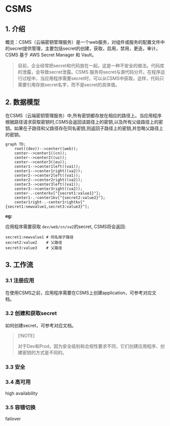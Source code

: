 # CSMS

## 1. 介绍

概览：CSMS（云端密钥管理服务）是一个web服务，对组件或服务的配置文件中的secret提供管理，主要包括secret的创建，获取，启用，禁用，更迭，审计。CSMS 基于 AWS Secret Manager 和 Vault。

> 目前，企业经常把secret和代码放在一起。这是一种不安全的做法。代码库的泄露，会导致secret泄露。CSMS 服务将secret与源代码分开。在程序运行过程中，当应用程序需要secret时，可以从CSMS中获取。这样，代码只需要引用存放secret名字，而不是secret的具体值。

## 2. 数据模型

在CSMS（云端密钥管理服务）中,所有密钥都存放在相应的路径上。当应用程序根据路径请求获取密钥时,CSMS会返回该路径上的密钥,以及所有父级路径上的密钥。如果在子路径和父路径存在同名密钥,则返回子路径上的密钥,并忽略父路径上的密钥。

```mermaid
graph TD;
    root((dev))-->center((web));
    center-->center1((cn));
    center-->center2((us));
    center-->center3((eu));
    center1-->center1left((va1));
    center1-->center1right((va2));
    center2-->center2left((va1));
    center2-->center2right((va2));
    center3-->center3left((va1));
    center3-->center3right((va2));
    center-.-centerkv["{secret1:value1}"];
    center1-.-center1kv["{secret2:value2}"];
    center1right-.-center1rightkv["{secret1:newvalue1,secret3:value3}"];
```

**eg:**

应用程序需要获取 `dev/web/cn/va2`的secret, CSMS将会返回:

```shell
secret1:newvalue1 # 同名按子路径
secret2:value2    # 父路径
secret3:value3    # 父路径
```

## 3. 工作流

### 3.1 注册应用

在使用CSMS之前，应用程序需要在CSMS上创建application，可参考对应文档。

### 3.2 创建和获取secret

如何创建secret，可参考对应文档。

>  [!NOTE]
>
> 对于Dev和Prod，因为安全级别和合规性要求不同，它们创建应用程序、创建密钥的方式是不同的。



### 3.3 安全

### 3.4 高可用

high availability

### 3.5 容错切换

failover
